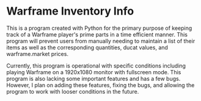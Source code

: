 # Warframe Inventory Info

This is a program created with Python for the primary purpose of keeping track of a Warframe player's prime parts in a time efficient manner. This program will prevent users from manually needing to maintain a list of their items as well as the corresponding quantities, ducat values, and warframe.market prices.

Currently, this program is operational with specific conditions including playing Warframe on a 1920x1080 monitor with fullscreen mode. This program is also lacking some important features and has a few bugs. However, I plan on adding these features, fixing the bugs, and allowing the program to work with looser conditions in the future.
